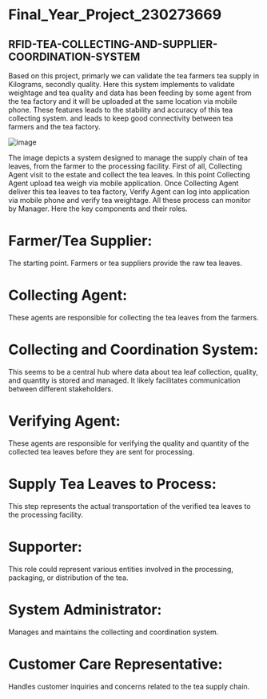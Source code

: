 # Final_Year_Project_230273669

## RFID-TEA-COLLECTING-AND-SUPPLIER-COORDINATION-SYSTEM

Based on this project, primarly we can validate the tea farmers tea supply in Kilograms, secondly quality. Here this system implements to validate weightage and tea quality and data has been feeding by some agent from the tea factory and it will be uploaded at the same location via mobile phone. These features leads to the stability and accuracy of this tea collecting system. and leads to keep good connectivity between tea farmers and the tea factory.

![image](https://github.com/user-attachments/assets/0fde4004-0e91-4473-b9d7-846d54ef0787)

The image depicts a system designed to manage the supply chain of tea leaves, from the farmer to the processing facility. First of all, Collecting Agent visit to the estate and collect the tea leaves. In this point Collecting Agent upload tea weigh via mobile application. Once Collecting Agent deliver this tea leaves to tea factory, Verify Agent can log into application via mobile phone and verify tea weightage. All these process can monitor by Manager.  Here the key components and their roles.

# Farmer/Tea Supplier: 
The starting point. Farmers or tea suppliers provide the raw tea leaves.

# Collecting Agent: 
These agents are responsible for collecting the tea leaves from the farmers.

# Collecting and Coordination System: 
This seems to be a central hub where data about tea leaf collection, quality, and quantity is stored and managed. It likely facilitates communication between different stakeholders.

# Verifying Agent: 
These agents are responsible for verifying the quality and quantity of the collected tea leaves before they are sent for processing.

# Supply Tea Leaves to Process: 
This step represents the actual transportation of the verified tea leaves to the processing facility.

# Supporter: 
This role could represent various entities involved in the processing, packaging, or distribution of the tea.

# System Administrator: 
Manages and maintains the collecting and coordination system.

# Customer Care Representative: 
Handles customer inquiries and concerns related to the tea supply chain.
